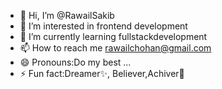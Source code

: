- 👋 Hi, I’m @RawailSakib
- 👀 I’m interested in frontend development
- 🌱 I’m currently learning fullstackdevelopment
- 📫 How to reach me rawailchohan@gmail.com
- 😄 Pronouns:Do my best ...
- ⚡ Fun fact:Dreamer✨, Believer,Achiver👑

<!---
RawailSakib/RawailSakib is a ✨ special ✨ repository because its `README.md` (this file) appears on your GitHub profile.
You can click the Preview link to take a look at your changes.
--->
